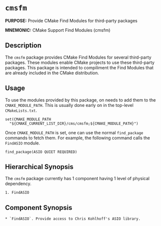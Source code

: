 # `cmsfm`

**PURPOSE:** Provide CMake Find Modules for third-party packages

**MNEMONIC:** CMake Support Find Modules (cmsfm)

## Description

The `cmsfm` package provides CMake Find Modules for several third-party
packages. These modules enable CMake projects to use these third-party
packages. This package is intended to compiliment the Find Modules that are
already included in the CMake distribution.

## Usage

To use the modules provided by this package, on needs to add them to the
`CMAKE_MODULE_PATH`. This is usually done early on in the top-level
`CMakeLists.txt`.

```
set(CMAKE_MODULE_PATH
  "${CMAKE_CURRENT_LIST_DIR}/cms/cmsfm;${CMAKE_MODULE_PATH}")
```

Once `CMAKE_MODULE_PATH` is set, one can use the normal `find_package` commands
to fetch them. For example, the following command calls the `FindASIO` module.

```
find_package(ASIO QUIET REQUIRED)
```

## Hierarchical Synopsis

The `cmsfm` package currently has 1 component having 1 level of physical
dependency.

```
1. FindASIO
```

## Component Synopsis

```
* `FindASIO`. Provide access to Chris Kohlhoff's ASIO library.
```
